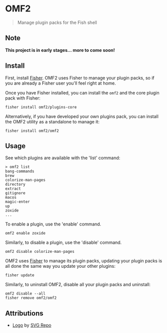 # OMF2

> Manage plugin packs for the Fish shell

## Note

**This project is in early stages... more to come soon!**

## Install

First, install [Fisher][fisher]. OMF2 uses Fisher to manage your plugin packs, so if you are already a Fisher user you'll feel right at home.

Once you have Fisher installed, you can install the `omf2` and the core plugin pack with Fisher:

```console
fisher install omf2/plugins-core
```

Alternatively, if you have developed your own plugins pack, you can install the OMF2 utility as a standalone to manage it:

```console
fisher install omf2/omf2
```

## Usage

See which plugins are available with the 'list' command:

```console
> omf2 list
bang-commands
brew
colorize-man-pages
directory
extract
gitignore
macos
magic-enter
up
zoxide
...
```

To enable a plugin, use the 'enable' command.

```console
omf2 enable zoxide
```

Similarly, to disable a plugin, use the 'disable' command.

```console
omf2 disable colorize-man-pages
```

OMF2 uses [Fisher][fisher] to manage its plugin packs, updating your plugin packs is all done the same way you update your other plugins:

```console
fisher update
```

Similarly, to uninstall OMF2, disable all your plugin packs and uninstall:

```console
omf2 disable --all
fisher remove omf2/omf2
```

## Attributions

- [Logo][logo] by <a href="https://www.svgrepo.com" target="_blank">SVG Repo</a>


[fisher]: https://github.com/jorgebucaran/fisher
[logo]: https://www.svgrepo.com/svg/156874/fish
